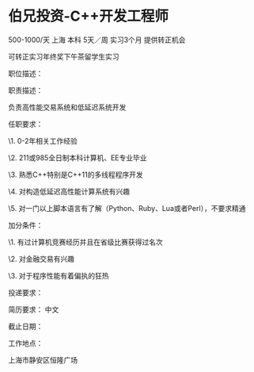 # 伯兄投资-C++开发工程师

500-1000/天 上海 本科 5天／周 实习3个月 提供转正机会

可转正实习年终奖下午茶留学生实习

职位描述：

职责描述：

负责高性能交易系统和低延迟系统开发

任职要求：

\1.    0-2年相关工作经验

\2.    211或985全日制本科计算机、EE专业毕业

\3.    熟悉C++特别是C++11的多线程程序开发

\4.    对构造低延迟高性能计算系统有兴趣

\5.    对一门以上脚本语言有了解（Python、Ruby、Lua或者Perl），不要求精通

加分条件：

\1.    有过计算机竞赛经历并且在省级比赛获得过名次

\2.    对金融交易有兴趣

\3.    对于程序性能有着偏执的狂热

投递要求：

简历要求： 中文

截止日期：

工作地点：

上海市静安区恒隆广场